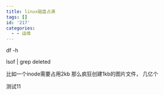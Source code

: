 ```yaml
---
title: linux磁盘占满
tags: []
id: '217'
categories:
  - - 运维
---
```



df -h


lsof | grep deleted


比如一个inode需要占用2kb    那么疯狂创建1kb的图片文件， 几亿个   


测试11
